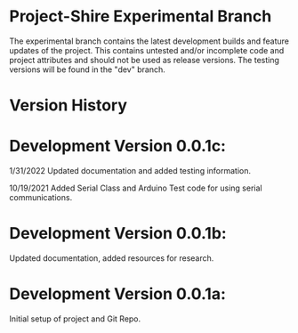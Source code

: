 # Project-Shire Experimental Branch
The experimental branch contains the latest development builds and feature updates of the project. This contains untested and/or incomplete code and project attributes and should not be used as release versions. The testing versions will be found in the "dev" branch.

# Version History
# Development Version 0.0.1c:

1/31/2022
Updated documentation and added testing information.

10/19/2021
Added Serial Class and Arduino Test code for using serial communications.

# Development Version 0.0.1b:

Updated documentation, added resources for research.

# Development Version 0.0.1a:

Initial setup of project and Git Repo.
